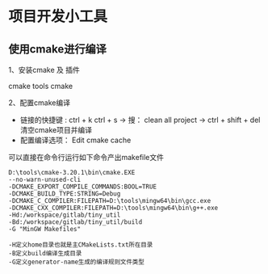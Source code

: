 # 项目开发小工具


## 使用cmake进行编译


1、安装cmake 及 插件

cmake tools
cmake

2、配置cmake编译

* 链接的快捷键 : ctrl + k ctrl + s -> 搜： clean all project -> ctrl + shift + del 清空cmake项目并编译
* 配置编译选项： Edit cmake cache 







可以直接在命令行运行如下命令产出makefile文件

``` shell
D:\tools\cmake-3.20.1\bin\cmake.EXE 
--no-warn-unused-cli 
-DCMAKE_EXPORT_COMPILE_COMMANDS:BOOL=TRUE 
-DCMAKE_BUILD_TYPE:STRING=Debug 
-DCMAKE_C_COMPILER:FILEPATH=D:\tools\mingw64\bin\gcc.exe 
-DCMAKE_CXX_COMPILER:FILEPATH=D:\tools\mingw64\bin\g++.exe 
-Hd:/workspace/gitlab/tiny_util 
-Bd:/workspace/gitlab/tiny_util/build 
-G "MinGW Makefiles"

-H定义home目录也就是主CMakeLists.txt所在目录
-B定义build编译生成目录
-G定义generator-name生成的编译规则文件类型
```
